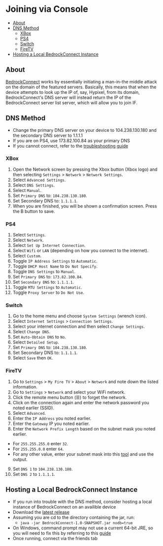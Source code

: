 # Joining via Console

<!--ts-->
   * [About](#About)
   * [DNS Method](#DNS-Method)
      * [XBox](#XBox)
      * [PS4](#PS4)
      * [Switch](#Switch)
      * [FireTV](#FireTV)
   * [Hosting a Local BedrockConnect Instance](#Hosting-a-Local-BedrockConnect-Instance)
<!--te-->

## About
[BedrockConnect](https://github.com/Pugmatt/BedrockConnect) works by essentially initiating a man-in-the middle attack on the domain of the featured servers. Basically, this means that when the device attempts to look up the IP of, say, Hypixel, from its domain, BedrockConnect's DNS server will instead return the IP of the BedrockConnect server list server, which will allow you to join IF.

## DNS Method
- Change the primary DNS server on your device to 104.238.130.180 and the secondary DNS server to 1.1.1.1
- If you are on PS4, use 173.82.100.84 as your primary DNS
- If you cannot connect, refer to the [troubleshooting guide](https://github.com/Pugmatt/BedrockConnect/wiki/Troubleshooting)

### XBox
1. Open the Network screen by pressing the Xbox button (Xbox logo) and then selecting `Settings` > `Network` > `Network Settings`.
2. Select `Advanced Settings`.
3. Select `DNS Settings`.
4. Select `Manual`.
5. Set `Primary DNS` to: `104.238.130.180`.
6. Set Secondary DNS to: `1.1.1.1`.
7. When you are finished, you will be shown a confirmation screen. Press the B button to save.

### PS4
1. Select `Settings`.
2. Select `Network`.
3. Select `Set Up Internet Connection`.
4. Select `Wifi` or `LAN` (depending on how you connect to the internet).
5. Select `Custom`.
6. Toggle `IP Address Settings` to `Automatic`.
7. Toggle `DHCP Host Name` to `Do Not Specify`.
8. Toggle `DNS Settings` to `Manual`.
9. Set `Primary DNS` to: `173.82.100.84`.
10. Set `Secondary DNS` to: `1.1.1.1`.
12. Toggle `MTU Settings` to `Automatic`.
13. Toggle `Proxy Server` to `Do Not Use`.

### Switch
1. Go to the home menu and choose `System Settings` (wrench icon).
2. Select `Internet Settings` > `Connection Settings`.
3. Select your internet connection and then select `Change Settings`.
4. Select `Change DNS`.
5. Set `Auto-Obtain DNS` to `No`.
6. Select `Detailed Setup`.
7. Set `Primary DNS` to: `104.238.130.180`.
8. Set Secondary DNS to: `1.1.1.1`.
9. Select `Save` then `OK`.

### FireTV
1. Go to `Settings` > `My Fire TV` > `About` > `Network` and note down the listed information.
2. Go to `Settings` > `Network` and select your WiFi network. 
3. Click the remote menu button (☰) to forget the network.
4. Click on the connection again and enter the network password you noted earlier (SSID).
5. Select `Advanced`.
6. Enter the `IP Address` you noted earlier.
7. Enter the `Gateway` IP you noted earlier.
8. Enter the `Network Prefix Length` based on the subnet mask you noted earlier.
  - For `255.255.255.0` enter `32`.
  - For `255.255.0.0` enter `64`.
  - For any other value, enter your subnet mask into this [tool](https://www.subnet-calculator.com/cidr.php) and use the output.
9. Set `DNS 1` to `104.238.130.180`.
10. Set `DNS 2` to `1.1.1.1`.

## Hosting a Local BedrockConnect Instance
- If you run into trouble with the DNS method, consider hosting a local instance of BedrockConnect on an availible device
- Download the [latest release](https://github.com/Pugmatt/BedrockConnect/releases)
- Assuming you are cd to the directory containing the jar, run:
  - `java -jar BedrockConnect-1.0-SNAPSHOT.jar nodb=true`
- On Windows, command prompt may not use a current 64-bit JRE, so you will need to fix this by referring to this [guide](https://www.happycoders.eu/java/how-to-switch-multiple-java-versions-windows/)
- Once running, connect via the friends tab
